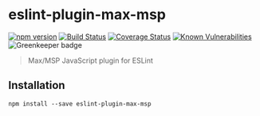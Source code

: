 # eslint-plugin-max-msp

[![npm version](https://img.shields.io/npm/v/eslint-plugin-max-msp.svg)](https://www.npmjs.com/package/eslint-plugin-max-msp) [![Build Status](https://travis-ci.com/delucis/eslint-plugin-max-msp.svg?branch=master)](https://travis-ci.com/delucis/eslint-plugin-max-msp) [![Coverage Status](https://coveralls.io/repos/github/delucis/eslint-plugin-max-msp/badge.svg?branch=master)](https://coveralls.io/github/delucis/eslint-plugin-max-msp?branch=master) [![Known Vulnerabilities](https://snyk.io/test/npm/eslint-plugin-max-msp/badge.svg)](https://snyk.io/test/npm/eslint-plugin-max-msp) ![Greenkeeper badge](https://badges.greenkeeper.io/delucis/eslint-plugin-max-msp.svg)

> Max/MSP JavaScript plugin for ESLint

## Installation

```
npm install --save eslint-plugin-max-msp
```
